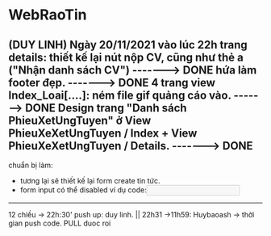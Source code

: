 # WebRaoTin
(DUY LINH)
Ngày 20/11/2021 vào lúc 22h
trang details:
 thiết kế lại nút nộp CV, cũng như thẻ a ("Nhận danh sách CV") -------> DONE
 hứa làm footer đẹp. -------> DONE
4 trang view Index_Loai[....]: ném file gif quảng cáo vào. -------> DONE
Design trang "Danh sách PhieuXetUngTuyen" ở View PhieuXeXetUngTuyen / Index  + View PhieuXeXetUngTuyen / Details. -------> DONE
-------------------------------------------------------------------------------------------------------
chuẩn bị làm:
- tương lại sẽ thiết kế lại form create tin tức.
- form input có thể disabled ví dụ code:<input type="text" id="name" name="name" disabled>
--------------------------------------------------------------------------------------------------------

12 chiều -> 22h:30' push up: duy linh. || 22h31 ->11h59: Huybaoash -> thời gian push code.
PULL duoc roi
